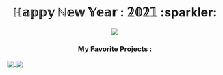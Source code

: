 <!-- DEB : Présentation -->
<div align=center>
    <h1>ℍ𝕒𝕡𝕡𝕪 ℕ𝕖𝕨 𝕐𝕖𝕒𝕣 : 𝟚𝟘𝟚𝟙 :sparkler:</h1>
</div>
<!-- FIN : Présentation -->

<!-- DEB : Statistiques -->
<p align=center>
  <a href="https://github.com/jasongouzien-off/jasongouzien-off">
  <img align="center" src="https://github-readme-stats.vercel.app/api?username=jasongouzien-off&show_icons=true&hide_title=boolean&theme=dark">
  </a>
</p>
<!-- FIN : Statistiques -->

<!-- DEB : Repos Épinglés -->
<h3 align="center">My Favorite Projects : </h3>
<a href="https://site/utilisateur/projet">
  <img align="center" src="https://github-readme-stats.vercel.app/api/pin/?username=jasongouzien-off&repo=projet&show_owner=true&theme=dark">
</a>
<a href="https://site/utilisateur/projet">
  <img align="center" src="https://github-readme-stats.vercel.app/api/pin/?username=jasongouzien-off&repo=projet&show_owner=true&theme=dark">
</a>
<!-- FIN : Repos Épinglés -->